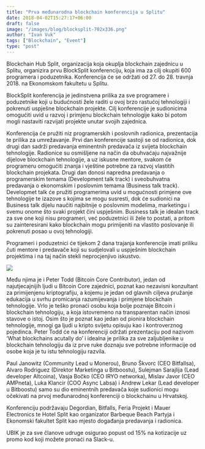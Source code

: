 ```yaml
---
title: "Prva međunarodna blockchain konferencija u Splitu"
date: 2018-04-02T15:27:17+06:00
draft: false
image: "/images/blog/blocksplit-702x336.png"
author: "Ivan Vuk"
tags: ["Blockchain", "Event"]
type: "post"
---
```


Blockchain Hub Split, organizacija koja okuplja blockchain zajednicu u Splitu, organizira prvu BlockSplit konferenciju, koja ima za cilj okupiti 600 programera i poduzetnika. Konferencija će se održati od 27. do 28. travnja 2018. na Ekonomskom fakultetu u Splitu.

BlockSplit konferencija je jedinstvena prilika za sve programere i poduzetnike koji u budućnosti žele raditi u ovoj brzo rastućoj tehnologiji i pokrenuti uspješne blockchain projekte. Cilj konferencije je sudionicima omogućiti uvid u razvoj i primjenu blockchain tehnologije kako bi potom mogli nastaviti razvijati projekte unutar svojih zajednica. 

Konferencija će pružiti niz programerskih i poslovnih radionica, prezentacija te prilika za umrežavanje. Prvi dan konferencije sastoji se od radionica, dok drugi dan sadrži predavanja eminentnih predavača iz svijeta blockchain tehnologije. Radionice su osmišljene na način da obuhvaćaju najvažnije dijelove blockchain tehnologije, a uz iskusne mentore, svakom će programeru omogućiti znanja i vještine potrebne za razvoj vlastitih blockchain projekata. Drugi dan donosi napredna predavanja o programerskim temama (Development talk track) i sveobuhvatna predavanja o ekonomskim i poslovnim temama (Business talk track). Developmet talk će pružiti programerima uvid u mogućnosti primjene ove tehnologije te izazove s kojima se mogu susresti, dok će sudionici na Business talk dijelu naučiti najbitnije o poslovnim modelima, marketingu i svemu onome što svaki projekt čini uspješnim. Business talk je idealan track za sve one koji nisu programeri, već poduzetnici ili žele to postati, a pritom su zainteresirani kako blockchain mogu primijeniti na vlastito poslovanje ili pokrenuti posao u ovoj tehnologiji. 

Programeri i poduzetnici će tijekom 2 dana trajanja konferencije imati priliku čuti mentore i predavače koji su sudjelovali u uspješnim blockchain projektima i na taj način stekli neprocjenjivo iskustvo. 

![](https://i.imgur.com/QdXhHlh.jpg)


Među njima je i Peter Todd (Bitcoin Core Contributor), jedan od najutjecajnijih ljudi u Bitcoin Core zajednici, poznat kao nezavisni konzultant za primijenjenu kriptografiju, a kojemu je jedan od glavnih ciljeva pružanje edukacija u svrhu promicanja razumijevanja i primjene blockchain tehnologije. Vrlo je teško pronaći osobu koja bolje poznaje Bitcoin i blockchain tehnologiju, a koja istovremeno na transparentan način iznosi stavove o istoj. Osim što je poznat kao jedan od pionira blockchain tehnologije, mnogi ga ljudi u kripto svijetu opisuju kao i kontroverznog pojedinca. Peter Todd će na konferenciji održati prezentaciju pod nazivom ‘What blockchains acutally do’ i idealna je prilika za sve zaljubljenike u blockchain tehnologiju da iz prve ruke doznaju sve potrebne informacije od osobe koja je tu istu tehnologiju razvila.

Paul Janowitz (Community Lead u Monerou), Bruno Škvorc (CEO Bitfallsa), Alvaro Rodriguez (Direktor Marketinga u Bitboostu), Sulejman Sarajlija (Lead developer Altcoina), Vasja Bočko (CEO IRYO networka), Mislav Javor (CEO AMPneta), Luka Klancir (COO Async Labsa) i Andrew Lekar (Lead developer u Bitboostu) samo su dio eminentnih predavača koje sudionici mogu očekivati na prvoj međunarodnoj konferenciji o blockchainu u Hrvatskoj. 

Konferenciju podržavaju Degordian, Bitfalls, Feria Projekt i Mauer Electronics te Hotel Split kao organizator Barbeque Beach Partyja i Ekonomski fakultet Split kao mjesto događanja predavanja i radionica. 

UBIK je za sve članove udruge osigurao popust od 15% na kotizacije uz promo kod koji možete pronaći na Slack-u.
